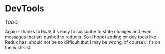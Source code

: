 # DevTools

_TODO_

Again - thanks to RxJS it's easy to subscribe to state changes and even messages that are pushed to reducer. So (I hope) adding rxr dev tools like Redux has, should not be so difficult (but I may be wrong, of course). It's on the wish-list.
